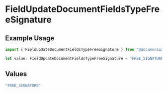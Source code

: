 # FieldUpdateDocumentFieldsTypeFreeSignature

## Example Usage

```typescript
import { FieldUpdateDocumentFieldsTypeFreeSignature } from "@documenso/sdk-typescript/models/operations";

let value: FieldUpdateDocumentFieldsTypeFreeSignature = "FREE_SIGNATURE";
```

## Values

```typescript
"FREE_SIGNATURE"
```
